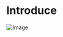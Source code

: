 <h1><b>Introduce</b></h1>

![Image](https://github.com/user-attachments/assets/74371ecd-aa5a-44b6-802d-307a2586d509)
  
 

